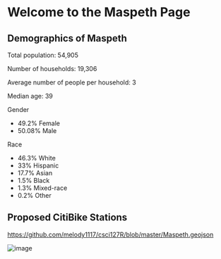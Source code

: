 # Welcome to the Maspeth Page

## Demographics of Maspeth
Total population: 54,905

Number of households: 19,306

Average number of people per household: 3

Median age: 39

Gender
* 49.2% Female
* 50.08% Male

Race
* 46.3% White
* 33% Hispanic
* 17.7% Asian
* 1.5% Black
* 1.3% Mixed-race
* 0.2% Other

## Proposed CitiBike Stations
https://github.com/melody1117/csci127R/blob/master/Maspeth.geojson

![image](https://user-images.githubusercontent.com/56621097/67713696-b0ec4780-f99c-11e9-87bb-118657e83c4a.png)

